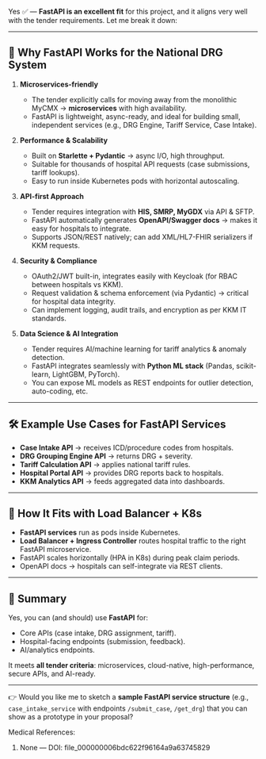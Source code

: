 Yes ✅ — **FastAPI is an excellent fit** for this project, and it aligns very well with the tender requirements. Let me break it down:

---

## 🚀 Why FastAPI Works for the National DRG System

1. **Microservices-friendly**

   * The tender explicitly calls for moving away from the monolithic MyCMX → **microservices** with high availability.
   * FastAPI is lightweight, async-ready, and ideal for building small, independent services (e.g., DRG Engine, Tariff Service, Case Intake).

2. **Performance & Scalability**

   * Built on **Starlette + Pydantic** → async I/O, high throughput.
   * Suitable for thousands of hospital API requests (case submissions, tariff lookups).
   * Easy to run inside Kubernetes pods with horizontal autoscaling.

3. **API-first Approach**

   * Tender requires integration with **HIS, SMRP, MyGDX** via API & SFTP.
   * FastAPI automatically generates **OpenAPI/Swagger docs** → makes it easy for hospitals to integrate.
   * Supports JSON/REST natively; can add XML/HL7-FHIR serializers if KKM requests.

4. **Security & Compliance**

   * OAuth2/JWT built-in, integrates easily with Keycloak (for RBAC between hospitals vs KKM).
   * Request validation & schema enforcement (via Pydantic) → critical for hospital data integrity.
   * Can implement logging, audit trails, and encryption as per KKM IT standards.

5. **Data Science & AI Integration**

   * Tender requires AI/machine learning for tariff analytics & anomaly detection.
   * FastAPI integrates seamlessly with **Python ML stack** (Pandas, scikit-learn, LightGBM, PyTorch).
   * You can expose ML models as REST endpoints for outlier detection, auto-coding, etc.

---

## 🛠️ Example Use Cases for FastAPI Services

* **Case Intake API** → receives ICD/procedure codes from hospitals.
* **DRG Grouping Engine API** → returns DRG + severity.
* **Tariff Calculation API** → applies national tariff rules.
* **Hospital Portal API** → provides DRG reports back to hospitals.
* **KKM Analytics API** → feeds aggregated data into dashboards.

---

## 🔀 How It Fits with Load Balancer + K8s

* **FastAPI services** run as pods inside Kubernetes.
* **Load Balancer + Ingress Controller** routes hospital traffic to the right FastAPI microservice.
* FastAPI scales horizontally (HPA in K8s) during peak claim periods.
* OpenAPI docs → hospitals can self-integrate via REST clients.

---

## 📌 Summary

Yes, you can (and should) use **FastAPI** for:

* Core APIs (case intake, DRG assignment, tariff).
* Hospital-facing endpoints (submission, feedback).
* AI/analytics endpoints.

It meets **all tender criteria**: microservices, cloud-native, high-performance, secure APIs, and AI-ready.

---

👉 Would you like me to sketch a **sample FastAPI service structure** (e.g., `case_intake_service` with endpoints `/submit_case`, `/get_drg`) that you can show as a prototype in your proposal?


Medical References:
1. None — DOI: file_000000006bdc622f96164a9a63745829
